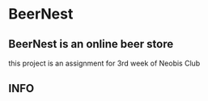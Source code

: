 # BeerNest

## BeerNest is an online beer store

this project is an assignment for 3rd week of Neobis Club

## INFO

